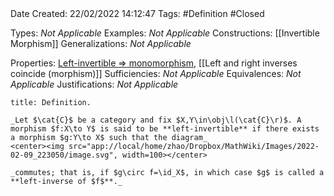 <br />
<br />

Date Created: 22/02/2022 14:12:47
Tags: #Definition #Closed 

Types: _Not Applicable_
Examples: _Not Applicable_
Constructions: [[Invertible Morphism]]
Generalizations: _Not Applicable_

Properties: [Left-invertible $\Rightarrow$ monomorphism](Left-invertible%20implies%20monomorphism.md), [[Left and right inverses coincide (morphism)]]
Sufficiencies: _Not Applicable_
Equivalences: _Not Applicable_
Justifications: _Not Applicable_

``` ad-Definition
title: Definition.

_Let $\cat{C}$ be a category and fix $X,Y\in\obj\l(\cat{C}\r)$. A morphism $f:X\to Y$ is said to be **left-invertible** if there exists a morphism $g:Y\to X$ such that the diagram_
<center><img src="app://local/home/zhao/Dropbox/MathWiki/Images/2022-02-09_223050/image.svg", width=100></center>

_commutes; that is, if $g\circ f=\id_X$, in which case $g$ is called a **left-inverse of $f$**._

```
